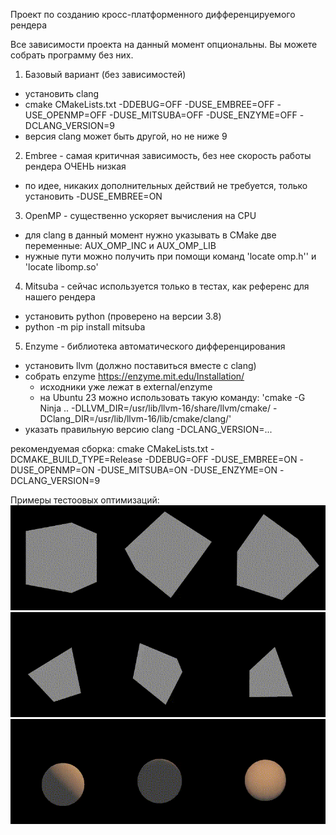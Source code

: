 Проект по созданию кросс-платформенного дифференцируемого рендера


Все зависимости проекта на данный момент опциональны. Вы можете собрать программу
без них.

1) Базовый вариант (без зависимостей)
 - установить clang
 - cmake CMakeLists.txt -DDEBUG=OFF -DUSE_EMBREE=OFF -USE_OPENMP=OFF -DUSE_MITSUBA=OFF -DUSE_ENZYME=OFF -DCLANG_VERSION=9
 - версия clang может быть другой, но не ниже 9
2) Embree - самая критичная зависимость, без нее скорость работы рендера ОЧЕНЬ низкая
 - по идее, никаких дополнительных действий не требуется, только установить -DUSE_EMBREE=ON
3) OpenMP - существенно ускоряет вычисления на CPU
 - для clang в данный момент нужно указывать в CMake две переменные: AUX_OMP_INC и AUX_OMP_LIB
 - нужные пути можно получить при помощи команд 'locate omp.h'' и 'locate libomp.so' 
4) Mitsuba - сейчас используется только в тестах, как референс для нашего рендера
 - установить python (проверено на версии 3.8)
 - python -m pip install mitsuba
5) Enzyme - библиотека автоматического дифференцирования
 - установить llvm (должно поставиться вместе с clang)
 - собрать enzyme https://enzyme.mit.edu/Installation/
   * исходники уже лежат в external/enzyme
   * на Ubuntu 23 можно использовать такую команду: 'cmake -G Ninja .. -DLLVM_DIR=/usr/lib/llvm-16/share/llvm/cmake/ -DClang_DIR=/usr/lib/llvm-16/lib/cmake/clang/'  
 - указать правильную версию clang -DCLANG_VERSION=...

рекомендуемая сборка:
cmake CMakeLists.txt -DCMAKE_BUILD_TYPE=Release -DDEBUG=OFF -DUSE_EMBREE=ON -DUSE_OPENMP=ON -DUSE_MITSUBA=ON -DUSE_ENZYME=ON -DCLANG_VERSION=9

Примеры тестоовых оптимизаций:<br>
<img src="gifs/cube.gif"/> <br>
<img src="gifs/pyramid.gif"/> <br>
<img src="gifs/sphere.gif"/> <br>


